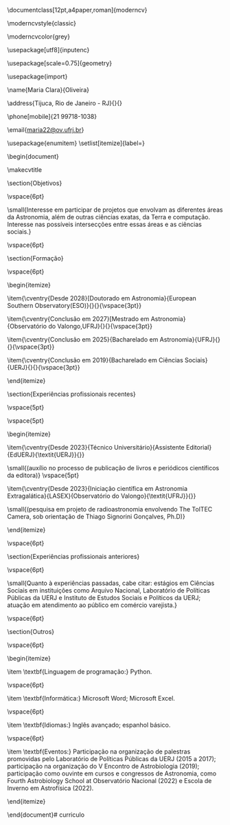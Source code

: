 \documentclass[12pt,a4paper,roman]{moderncv}      

\moderncvstyle{classic}      

\moderncvcolor{grey}      

\usepackage[utf8]{inputenc} 

\usepackage[scale=0.75]{geometry}

\usepackage{import}


\name{Maria Clara}{Oliveira}


\address{Tijuca, Rio de Janeiro - RJ}{}{}

\phone[mobile]{21 99718-1038}       

\email{maria22@ov.ufrj.br}                               

\usepackage{enumitem}
\setlist[itemize]{label=}

\begin{document}

\makecvtitle 

\section{Objetivos}

\vspace{6pt}

\small{Interesse em participar de projetos que envolvam as diferentes áreas da Astronomia, além de outras ciências exatas, da Terra e computação. Interesse nas possíveis intersecções entre essas áreas e as ciências sociais.}

\vspace{6pt}

\section{Formação}

\vspace{6pt}

\begin{itemize}

\item{\cventry{Desde 2028}[Doutorado em Astronomia}{European Southern Observatory(ESO)}{}{}{\vspace{3pt}}

\item{\cventry{Conclusão em 2027}[Mestrado em Astronomia}{Observatório do Valongo,UFRJ}{}{}{\vspace{3pt}}

\item{\cventry{Conclusão em 2025}{Bacharelado em Astronomia}{UFRJ}{}{}{\vspace{3pt}}

\item{\cventry{Conclusão em 2019}{Bacharelado em Ciências Sociais}{UERJ}{}{}{\vspace{3pt}}

\end{itemize}

\section{Experiências profissionais recentes}

\vspace{5pt}

\vspace{5pt}

\begin{itemize}

\item{\cventry{Desde 2023}{Técnico Universitário}{Assistente Editorial}{EdUERJ}{\textit{UERJ}}{}}

\small{(auxílio no processo de publicação de livros e periódicos científicos da editora)}
\vspace{5pt}

\item{\cventry{Desde 2023}{Iniciação científica em Astronomia Extragalática}{LASEX}{Observatório do Valongo}{\textit{UFRJ}}{}} 

\small{(pesquisa em projeto de radioastronomia envolvendo The TolTEC Camera, sob orientação de Thiago Signorini Gonçalves, Ph.D)}


\end{itemize}

\vspace{6pt}

\section{Experiências profissionais anteriores}

\vspace{6pt}

\small{Quanto à experiências passadas, cabe citar: estágios em Ciências Sociais em instituições como Arquivo Nacional, Laboratório de Políticas Públicas da UERJ e Instituto de Estudos Sociais e Políticos da UERJ; atuação em atendimento ao público em comércio varejista.}

\vspace{6pt}

\section{Outros}

\vspace{6pt}

\begin{itemize}

\item \textbf{Linguagem de programação:} Python.

\vspace{6pt}

\item \textbf{Informática:} Microsoft Word; Microsoft Excel.

\vspace{6pt}

\item \textbf{Idiomas:} Inglês avançado; espanhol básico.

\vspace{6pt}

\item \textbf{Eventos:} Participação na organização de palestras promovidas pelo Laboratório de Políticas Públicas da UERJ (2015 a 2017); participação na organização do V Encontro de Astrobiologia (2019); participação como ouvinte em cursos e congressos de Astronomia, como Fourth Astrobiology School at Observatório Nacional (2022) e Escola de Inverno em Astrofísica (2022).

\end{itemize}

\end{document}# curriculo
